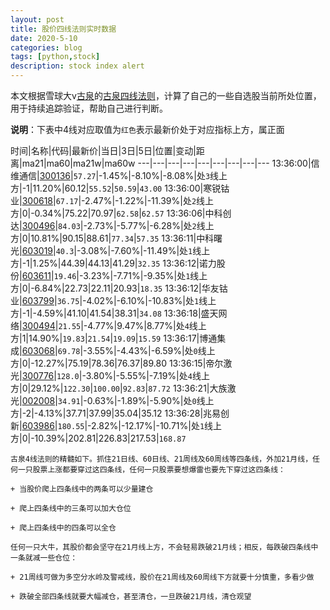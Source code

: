 ```yaml
---
layout: post
title: 股价四线法则实时数据
date: 2020-5-10
categories: blog
tags: [python,stock]
description: stock index alert
---
```



本文根据雪球大v[古泉](https://xueqiu.com/u/7148646888)的[古泉四线法则](https://xueqiu.com/7148646888/130498192)，计算了自己的一些自选股当前所处位置，用于持续追踪验证，帮助自己进行判断。

**说明**：下表中4线对应取值为`红色`表示最新价处于对应指标上方，属正面

时间|名称|代码|最新价|当日|3日|5日|位置|变动|距离|ma21|ma60|ma21w|ma60w
---|---|---|---|---|---|---|---|---
13:36:00|信维通信|[300136](https://xueqiu.com/S/SZ300136)|`57.27`|-1.45%|-8.10%|-8.08%|处`3`线上方|-1|11.20%|60.12|`55.52`|`50.59`|`43.00`
13:36:00|寒锐钴业|[300618](https://xueqiu.com/S/SZ300618)|`67.17`|-2.47%|-1.22%|-11.39%|处`2`线上方|0|-0.34%|75.22|70.97|`62.58`|`62.57`
13:36:06|中科创达|[300496](https://xueqiu.com/S/SZ300496)|`84.03`|-2.73%|-5.77%|-6.28%|处`2`线上方|0|10.81%|90.15|88.61|`77.34`|`57.35`
13:36:11|中科曙光|[603019](https://xueqiu.com/S/SH603019)|`40.3`|-3.08%|-7.60%|-11.49%|处`1`线上方|-1|1.25%|44.39|44.13|41.29|`32.35`
13:36:12|诺力股份|[603611](https://xueqiu.com/S/SH603611)|`19.46`|-3.23%|-7.71%|-9.35%|处`1`线上方|0|-6.84%|22.73|22.11|20.93|`18.35`
13:36:12|华友钴业|[603799](https://xueqiu.com/S/SH603799)|`36.75`|-4.02%|-6.10%|-10.83%|处`1`线上方|-1|-4.59%|41.10|41.54|38.31|`34.08`
13:36:18|盛天网络|[300494](https://xueqiu.com/S/SZ300494)|`21.55`|-4.77%|9.47%|8.77%|处`4`线上方|1|14.90%|`19.83`|`21.54`|`19.09`|`15.59`
13:36:17|博通集成|[603068](https://xueqiu.com/S/SH603068)|`69.78`|-3.55%|-4.43%|-6.59%|处`0`线上方|0|-12.27%|75.19|78.36|76.37|89.80
13:36:15|帝尔激光|[300776](https://xueqiu.com/S/SZ300776)|`128.0`|-3.80%|-5.55%|-7.19%|处`4`线上方|0|29.12%|`122.30`|`100.00`|`92.83`|`87.72`
13:36:21|大族激光|[002008](https://xueqiu.com/S/SZ002008)|`34.91`|-0.63%|-1.89%|-5.90%|处`0`线上方|-2|-4.13%|37.71|37.99|35.04|35.12
13:36:28|兆易创新|[603986](https://xueqiu.com/S/SH603986)|`180.55`|-2.82%|-12.17%|-10.71%|处`1`线上方|0|-10.39%|202.81|226.83|217.53|`168.87`

```
古泉4线法则的精髓如下。抓住21日线、60日线、21周线及60周线等四条线，外加21月线，任何一只股票上涨都要穿过这四条线，任何一只股票要想爆雷也要先下穿过这四条线：

+ 当股价爬上四条线中的两条可以少量建仓

+ 爬上四条线中的三条可以加大仓位

+ 爬上四条线中的四条可以全仓

任何一只大牛，其股价都会坚守在21月线上方，不会轻易跌破21月线；相反，每跌破四条线中一条就减一些仓位：

+ 21周线可做为多空分水岭及警戒线，股价在21周线及60周线下方就要十分慎重，多看少做

+ 跌破全部四条线就要大幅减仓，甚至清仓，一旦跌破21月线，清仓观望
```